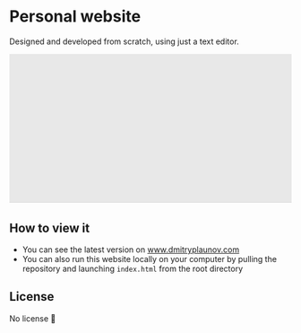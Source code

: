 # Personal website

Designed and developed from scratch, using just a text editor.

<img src="website.gif" width="700">

## How to view it

- You can see the latest version on www.dmitryplaunov.com
- You can also run this website locally on your computer by pulling the repository and launching `index.html` from the root directory

## License

No license 🙂
